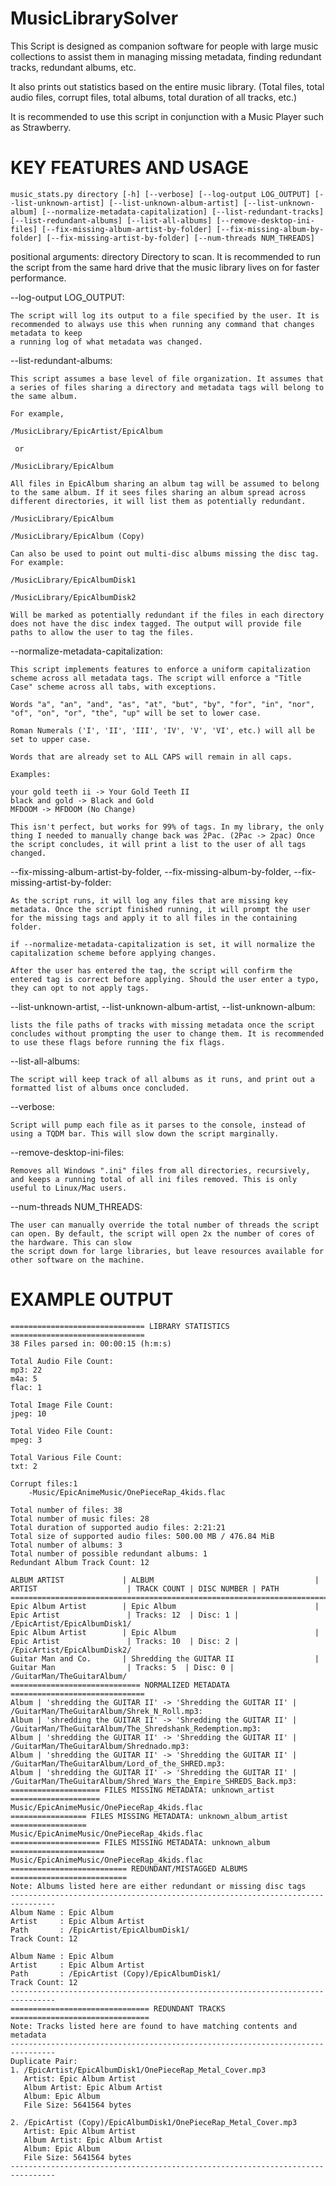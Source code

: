 # MusicLibrarySolver

This Script is designed as companion software for people with large music collections to assist them in managing missing metadata, finding redundant tracks, redundant albums, etc. 

It also prints out statistics based on the entire music library. (Total files, total audio files, corrupt files, total albums, total duration of all tracks, etc.)

It is recommended to use this script in conjunction with a Music Player such as Strawberry.

# KEY FEATURES AND USAGE

    music_stats.py directory [-h] [--verbose] [--log-output LOG_OUTPUT] [--list-unknown-artist] [--list-unknown-album-artist] [--list-unknown-album] [--normalize-metadata-capitalization] [--list-redundant-tracks] [--list-redundant-albums] [--list-all-albums] [--remove-desktop-ini-files] [--fix-missing-album-artist-by-folder] [--fix-missing-album-by-folder] [--fix-missing-artist-by-folder] [--num-threads NUM_THREADS]
                      
positional arguments:
    directory
        Directory to scan. It is recommended to run the script from the same hard drive that the music library lives on for faster performance.

--log-output LOG_OUTPUT:

    The script will log its output to a file specified by the user. It is recommended to always use this when running any command that changes metadata to keep
    a running log of what metadata was changed.

--list-redundant-albums:

    This script assumes a base level of file organization. It assumes that a series of files sharing a directory and metadata tags will belong to the same album.

    For example,

    /MusicLibrary/EpicArtist/EpicAlbum

     or

    /MusicLibrary/EpicAlbum

    All files in EpicAlbum sharing an album tag will be assumed to belong to the same album. If it sees files sharing an album spread across different directories, it will list them as potentially redundant.

    /MusicLibrary/EpicAlbum

    /MusicLibrary/EpicAlbum (Copy)

    Can also be used to point out multi-disc albums missing the disc tag. For example:

    /MusicLibrary/EpicAlbumDisk1

    /MusicLibrary/EpicAlbumDisk2

    Will be marked as potentially redundant if the files in each directory does not have the disc index tagged. The output will provide file paths to allow the user to tag the files.

--normalize-metadata-capitalization:

    This script implements features to enforce a uniform capitalization scheme across all metadata tags. The script will enforce a "Title Case" scheme across all tabs, with exceptions.

    Words "a", "an", "and", "as", "at", "but", "by", "for", "in", "nor", "of", "on", "or", "the", "up" will be set to lower case.

    Roman Numerals ('I', 'II', 'III', 'IV', 'V', 'VI', etc.) will all be set to upper case.

    Words that are already set to ALL CAPS will remain in all caps.

    Examples:
    
    your gold teeth ii -> Your Gold Teeth II
    black and gold -> Black and Gold
    MFDOOM -> MFDOOM (No Change)

    This isn't perfect, but works for 99% of tags. In my library, the only thing I needed to manually change back was 2Pac. (2Pac -> 2pac) Once the script concludes, it will print a list to the user of all tags changed.

--fix-missing-album-artist-by-folder, --fix-missing-album-by-folder, --fix-missing-artist-by-folder:

    As the script runs, it will log any files that are missing key metadata. Once the script finished running, it will prompt the user for the missing tags and apply it to all files in the containing folder.

    if --normalize-metadata-capitalization is set, it will normalize the capitalization scheme before applying changes.

    After the user has entered the tag, the script will confirm the entered tag is correct before applying. Should the user enter a typo, they can opt to not apply tags.

--list-unknown-artist, --list-unknown-album-artist, --list-unknown-album:

    lists the file paths of tracks with missing metadata once the script concludes without prompting the user to change them. It is recommended to use these flags before running the fix flags.

--list-all-albums:

    The script will keep track of all albums as it runs, and print out a formatted list of albums once concluded.

--verbose:

    Script will pump each file as it parses to the console, instead of using a TQDM bar. This will slow down the script marginally.

--remove-desktop-ini-files:

    Removes all Windows ".ini" files from all directories, recursively, and keeps a running total of all ini files removed. This is only useful to Linux/Mac users.

--num-threads NUM_THREADS:

    The user can manually override the total number of threads the script can open. By default, the script will open 2x the number of cores of the hardware. This can slow 
    the script down for large libraries, but leave resources available for other software on the machine.
                        
# EXAMPLE OUTPUT

    ============================== LIBRARY STATISTICS ==============================
    38 Files parsed in: 00:00:15 (h:m:s)
    
    Total Audio File Count:
    mp3: 22
    m4a: 5
    flac: 1
    
    Total Image File Count:
    jpeg: 10

    Total Video File Count:
    mpeg: 3

    Total Various File Count:
    txt: 2
    
    Corrupt files:1
        -Music/EpicAnimeMusic/OnePieceRap_4kids.flac
    
    Total number of files: 38
    Total number of music files: 28
    Total duration of supported audio files: 2:21:21
    Total size of supported audio files: 500.00 MB / 476.84 MiB
    Total number of albums: 3
    Total number of possible redundant albums: 1
    Redundant Album Track Count: 12
    
    ALBUM ARTIST             | ALBUM                                    | ARTIST                    | TRACK COUNT | DISC NUMBER | PATH
    ======================================================================================================================================================================================================================
    Epic Album Artist        | Epic Album                               | Epic Artist               | Tracks: 12  | Disc: 1 | /EpicArtist/EpicAlbumDisk1/
    Epic Album Artist        | Epic Album                               | Epic Artist               | Tracks: 10  | Disc: 2 | /EpicArtist/EpicAlbumDisk2/
    Guitar Man and Co.       | Shredding the GUITAR II                  | Guitar Man                | Tracks: 5  | Disc: 0 | /GuitarMan/TheGuitarAlbum/
    ============================= NORMALIZED METADATA ==============================
    Album | 'shredding the GUITAR II' -> 'Shredding the GUITAR II' | /GuitarMan/TheGuitarAlbum/Shrek_N_Roll.mp3:
    Album | 'shredding the GUITAR II' -> 'Shredding the GUITAR II' | /GuitarMan/TheGuitarAlbum/The_Shredshank_Redemption.mp3:
    Album | 'shredding the GUITAR II' -> 'Shredding the GUITAR II' | /GuitarMan/TheGuitarAlbum/Shrednado.mp3:
    Album | 'shredding the GUITAR II' -> 'Shredding the GUITAR II' | /GuitarMan/TheGuitarAlbum/Lord_of_the_SHRED.mp3:
    Album | 'shredding the GUITAR II' -> 'Shredding the GUITAR II' | /GuitarMan/TheGuitarAlbum/Shred_Wars_the_Empire_SHREDS_Back.mp3:
    ==================== FILES MISSING METADATA: unknown_artist ====================
    Music/EpicAnimeMusic/OnePieceRap_4kids.flac
    ================= FILES MISSING METADATA: unknown_album_artist =================
    Music/EpicAnimeMusic/OnePieceRap_4kids.flac
    ==================== FILES MISSING METADATA: unknown_album =====================
    Music/EpicAnimeMusic/OnePieceRap_4kids.flac
    ========================== REDUNDANT/MISTAGGED ALBUMS ==========================
    Note: Albums listed here are either redundant or missing disc tags
    --------------------------------------------------------------------------------
    Album Name : Epic Album
    Artist     : Epic Album Artist
    Path       : /EpicArtist/EpicAlbumDisk1/
    Track Count: 12
    
    Album Name : Epic Album
    Artist     : Epic Album Artist
    Path       : /EpicArtist (Copy)/EpicAlbumDisk1/
    Track Count: 12
    --------------------------------------------------------------------------------
    =============================== REDUNDANT TRACKS ===============================
    Note: Tracks listed here are found to have matching contents and metadata
    --------------------------------------------------------------------------------
    Duplicate Pair:
    1. /EpicArtist/EpicAlbumDisk1/OnePieceRap_Metal_Cover.mp3
       Artist: Epic Album Artist
       Album Artist: Epic Album Artist
       Album: Epic Album
       File Size: 5641564 bytes
    
    2. /EpicArtist (Copy)/EpicAlbumDisk1/OnePieceRap_Metal_Cover.mp3
       Artist: Epic Album Artist
       Album Artist: Epic Album Artist
       Album: Epic Album
       File Size: 5641564 bytes
    --------------------------------------------------------------------------------
